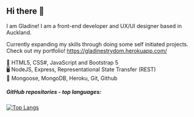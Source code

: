 ## Hi there 🤠

I am Gladine! I am a front-end developer and UX/UI designer based in Auckland.

Currently expanding my skills through doing some self initiated projects. 
Check out my portfolio! https://gladinestrydom.herokuapp.com/

🎨 HTML5, CSS#, JavaScript and Bootstrap 5 <br>
🖥️ NodeJS, Express, Representational State Transfer (REST) <br>
📙 Mongoose, MongoDB, Heroku, Git, Github

##### GitHub repositories - top languages:

[![Top Langs](https://github-readme-stats.vercel.app/api/top-langs/?username=hannah-eichelsdoerfer&layout=compact&count_private=true&langs_count=8&hide_title=true)](https://github.com/gladinestrydom?tab=repositories)


<!---
gladinestrydom/gladinestrydom is a ✨ special ✨ repository because its `README.md` (this file) appears on your GitHub profile.
You can click the Preview link to take a look at your changes.
--->
